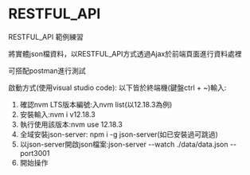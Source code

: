 # RESTFUL_API
RESTFUL_API 範例練習

將實體json檔資料，以RESTFUL_API方式透過Ajax於前端頁面進行資料處裡

可搭配postman進行測試

啟動方式(使用visual studio code):
以下皆於終端機(鍵盤ctrl + ~)輸入:
1. 確認nvm LTS版本編號:入nvm list(以12.18.3為例)
2. 安裝輸入:nvm i v12.18.3
3. 執行使用該版本:nvm use 12.18.3
4. 全域安裝json-server: npm i -g json-server(如已安裝過可跳過)
5. 以json-server開啟json檔案:json-server --watch ./data/data.json --port3001
6. 開始操作


